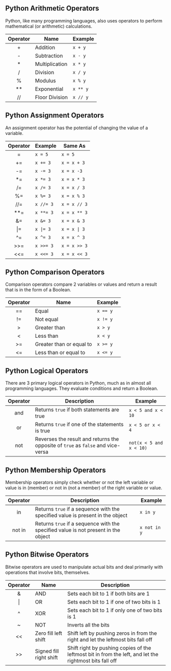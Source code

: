
## Python Arithmetic Operators
Python, like many programming languages, also uses operators to perform mathematical (or arithmetic) calculations.

| Operator | Name           | Example  |
| :------: | -------------- | -------- |
|    +     | Addition       | `x + y`  |
|    -     | Subtraction    | `x - y`  |
|    *     | Multiplication | `x * y`  |
|    /     | Division       | `x / y`  |
|    %     | Modulus        | `x % y`  |
|    **    | Exponential    | `x ** y` |
|    //    | Floor Division | `x // y` |

## Python Assignment Operators
An assignment operator has the potential of changing the value of a variable.

| Operator | Example   | Same As      |
| :------: | --------- | ------------ |
|    =     | `x = 5`   | `x = 5`      |
|    +=    | `x += 3`  | `x = x + 3`  |
|    -=    | `x -= 3`  | `x = x -3`   |
|   \*=    | `x *= 3`  | `x = x * 3`  |
|    /=    | `x /= 3`  | `x = x / 3`  |
|    %=    | `x %= 3`  | `x = x % 3`  |
|   //=    | `x //= 3` | `x = x // 3` |
|  \*\*=   | `x **= 3` | `x = x ** 3` |
|    &=    | `x &= 3`  | `x = x & 3`  |
|   \|=    | `x \|= 3` | `x = x \| 3` |
|    ^=    | `x ^= 3`  | `x = x ^ 3`  |
|   >>=    | `x >>= 3` | `x = x >> 3` |
|   <<=    | `x <<= 3` | `x = x << 3` |

## Python Comparison Operators
Comparison operators compare 2 variables or values and return a result that is in the form of a Boolean.

| Operator | Name                     | Example  |
| :------: | ------------------------ | -------- |
|    ==    | Equal                    | `x == y` |
|    !=    | Not equal                | `x != y` |
|    >     | Greater than             | `x > y`  |
|    <     | Less than                | `x < y`  |
|    >=    | Greater than or equal to | `x >= y` |
|    <=    | Less than or equal to    | `x <= y` |

## Python Logical Operators
There are 3 primary logical operators in Python, much as in almost all programming languages.  They evaluate conditions and return a Boolean.

| Operator | Description                                                                      | Example                 |
| :------: | -------------------------------------------------------------------------------- | ----------------------- |
|   and    | Returns `true` if both statements are true                                       | `x < 5 and x < 10`      |
|    or    | Returns `true` if one of the statements is true                                  | `x < 5 or x < 4`        |
|   not    | Reverses the result and returns the opposite of `true` as `false` and vice-versa | `not(x < 5 and x < 10)` |

## Python Membership Operators
Membership operators simply check whether or not the left variable or value is in (member) or not in (not a member) of the right variable or value.

| Operator | Description                                                                        | Example      |
| :------: | ---------------------------------------------------------------------------------- | ------------ |
|    in    | Returns `true` if a sequence with the specified value is present in the object     | `x in y`     |
|  not in  | Returns `true` if a sequence with the specified value is not present in the object | `x not in y` |


## Python Bitwise Operators
Bitwise operators are used to manipulate actual bits and deal primarily with operations that involve bits, themselves.

| Operator | Name                    | Description                                                                                             |
| :------: | ----------------------- | ------------------------------------------------------------------------------------------------------- |
|    &     | AND                     | Sets each bit to 1 if both bits are 1                                                                   |
|    \|    | OR                      | Sets each bit to 1 if one of two bits is 1                                                              |
|    ^     | XOR                     | Sets each bit to 1 if only one of two bits is 1                                                         |
|    ~     | NOT                     | Inverts all the bits                                                                                    |
|    <<    | Zero fill left shift    | Shift left by pushing zeros in from the right and let the leftmost bits fall off                        |
|    >>    | Signed fill right shift | Shift right by pushing copies of the leftmost bit in from the left, and let the rightmost bits fall off |
